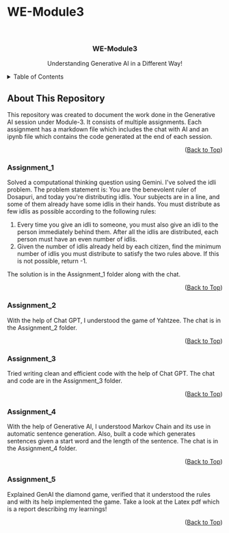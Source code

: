 # WE-Module3

<a name="readme-top"></a>


<!-- PROJECT LOGO -->
<br />
<div align="center">

  <h3 align="center">WE-Module3</h3>

  <p align="center">
    Understanding Generative AI in a Different Way!
    <br />
  </p>
</div>

<!-- TABLE OF CONTENTS -->
<details>
  <summary>Table of Contents</summary>
  <ol>
    <li>
      <a href="#about-the-project">About This Repository</a>
      <ul>
        <li><a href="#Assignment_1">Assignment 1</a></li>
        <li><a href="#Assignment_2">Assignment 2</a></li>
        <li><a href="#Assignment_3">Assignment 3</a></li>
        <li><a href="#Assignment_4">Assignment 4</a></li>
        <li><a href="#Assignment_5">Assignment 5</a></li>
      </ul>
    </li>
  </ol>
</details>

<!-- ABOUT THE PROJECT -->

## About This Repository

This repository was created to document the work done in the Generative AI session under Module-3. It consists of multiple assignments. Each assignment has a markdown file which includes the chat with AI and an ipynb file which contains the code generated at the end of each session.

<p align="right">(<a href="#readme-top">Back to Top</a>)</p>

### Assignment_1

Solved a computational thinking question using Gemini. I've solved the idli problem. The problem statement is: You are the benevolent ruler of Dosapuri, and today you're distributing idlis. Your subjects are in a line, and some of them already have some idlis in their hands. You must distribute as few idlis as possible according to the following rules:

1. Every time you give an idli to someone, you must also give an idli to the person immediately behind them. After all the idlis are distributed, each person must have an even number of idlis.
2. Given the number of idlis already held by each citizen, find the minimum number of idlis you must distribute to satisfy the two rules above. If this is not possible, return -1.

The solution is in the Assignment_1 folder along with the chat.

<p align="right">(<a href="#readme-top">Back to Top</a>)</p>

### Assignment_2

With the help of Chat GPT, I understood the game of Yahtzee. 
The chat is in the Assignment_2 folder.

<p align="right">(<a href="#readme-top">Back to Top</a>)</p>

### Assignment_3

Tried writing clean and efficient code with the help of Chat GPT.
The chat and code are in the Assignment_3 folder.

<p align="right">(<a href="#readme-top">Back to Top</a>)</p>

### Assignment_4

With the help of Generative AI, I understood Markov Chain and its use in automatic sentence generation. Also, built a code which generates sentences given a start word and the length of the sentence.
The chat is in the Assignment_4 folder.

<p align="right">(<a href="#readme-top">Back to Top</a>)</p>

### Assignment_5

Explained GenAI the diamond game, verified that it understood the rules and with its help implemented the game. Take a look at the Latex pdf which is a report describing my learnings!

<p align="right">(<a href="#readme-top">Back to Top</a>)</p>

